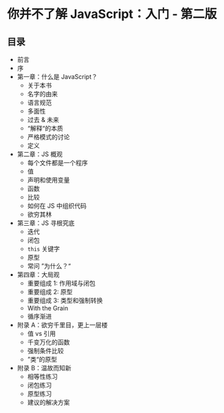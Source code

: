 # 你并不了解 JavaScript：入门 - 第二版

## 目录

-   前言
-   序
-   第一章：什么是 JavaScript？
    -   关于本书
    -   名字的由来
    -   语言规范
    -   多面性
    -   过去 & 未来
    -   “解释“的本质
    -   严格模式的讨论
    -   定义
-   第二章：JS 概观
    -   每个文件都是一个程序
    -   值
    -   声明和使用变量
    -   函数
    -   比较
    -   如何在 JS 中组织代码
    -   欲穷其林
-   第三章：JS 寻根究底
    -   迭代
    -   闭包
    -   `this` 关键字
    -   原型
    -   常问 ”为什么？“
-   第四章：大局观
    -   重要组成 1: 作用域与闭包
    -   重要组成 2: 原型
    -   重要组成 3: 类型和强制转换
    -   With the Grain
    -   循序渐进
-   附录 A：欲穷千里目，更上一层楼
    -   值 vs 引用
    -   千变万化的函数
    -   强制条件比较
    -   ”类“的原型
-   附录 B：温故而知新
    -   相等性练习
    -   闭包练习
    -   原型练习
    -   建议的解决方案
